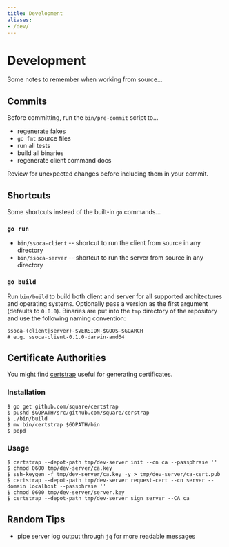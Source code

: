 ```yaml
---
title: Development
aliases:
- /dev/
---
```


# Development

Some notes to remember when working from source...


## Commits

Before committing, run the `bin/pre-commit` script to...

 * regenerate fakes
 * `go fmt` source files
 * run all tests
 * build all binaries
 * regenerate client command docs

Review for unexpected changes before including them in your commit.


## Shortcuts

Some shortcuts instead of the built-in `go` commands...


### `go run`

 * `bin/ssoca-client` -- shortcut to run the client from source in any directory
 * `bin/ssoca-server` -- shortcut to run the server from source in any directory


### `go build`

Run `bin/build` to build both client and server for all supported architectures and operating systems. Optionally pass a version as the first argument (defaults to `0.0.0`). Binaries are put into the `tmp` directory of the repository and use the following naming convention:

    ssoca-(client|server)-$VERSION-$GOOS-$GOARCH
    # e.g. ssoca-client-0.1.0-darwin-amd64


## Certificate Authorities

You might find [certstrap](https://github.com/square/certstrap) useful for generating certificates.


### Installation

    $ go get github.com/square/certstrap
    $ pushd $GOPATH/src/github.com/square/cerstrap
    $ ./bin/build
    $ mv bin/certstrap $GOPATH/bin
    $ popd


### Usage

    $ certstrap --depot-path tmp/dev-server init --cn ca --passphrase ''
    $ chmod 0600 tmp/dev-server/ca.key
    $ ssh-keygen -f tmp/dev-server/ca.key -y > tmp/dev-server/ca-cert.pub
    $ certstrap --depot-path tmp/dev-server request-cert --cn server --domain localhost --passphrase ''
    $ chmod 0600 tmp/dev-server/server.key
    $ certstrap --depot-path tmp/dev-server sign server --CA ca


## Random Tips

 * pipe server log output through `jq` for more readable messages
